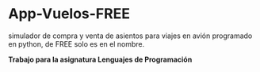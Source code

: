# App-Vuelos-FREE
simulador de compra y venta de asientos para viajes en avión programado en python, de FREE solo es en el nombre.

**Trabajo para la asignatura Lenguajes de Programación**
